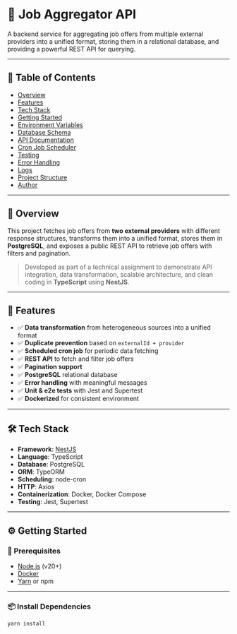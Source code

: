 # 💼 Job Aggregator API

A backend service for aggregating job offers from multiple external providers into a unified format, storing them in a relational database, and providing a powerful REST API for querying.

---

## 📌 Table of Contents

- [Overview](#overview)
- [Features](#features)
- [Tech Stack](#tech-stack)
- [Getting Started](#getting-started)
- [Environment Variables](#environment-variables)
- [Database Schema](#database-schema)
- [API Documentation](#api-documentation)
- [Cron Job Scheduler](#cron-job-scheduler)
- [Testing](#testing)
- [Error Handling](#error-handling)
- [Logs](#logs)
- [Project Structure](#project-structure)
- [Author](#author)

---

## 📖 Overview

This project fetches job offers from **two external providers** with different response structures, transforms them into a unified format, stores them in **PostgreSQL**, and exposes a public REST API to retrieve job offers with filters and pagination.

> Developed as part of a technical assignment to demonstrate API integration, data transformation, scalable architecture, and clean coding in **TypeScript** using **NestJS**.

---

## 🚀 Features

- ✅ **Data transformation** from heterogeneous sources into a unified format
- ✅ **Duplicate prevention** based on `externalId + provider`
- ✅ **Scheduled cron job** for periodic data fetching
- ✅ **REST API** to fetch and filter job offers
- ✅ **Pagination support**
- ✅ **PostgreSQL** relational database
- ✅ **Error handling** with meaningful messages
- ✅ **Unit & e2e tests** with Jest and Supertest
- ✅ **Dockerized** for consistent environment

---

## 🛠️ Tech Stack

- **Framework**: [NestJS](https://nestjs.com)
- **Language**: TypeScript
- **Database**: PostgreSQL
- **ORM**: TypeORM
- **Scheduling**: node-cron
- **HTTP**: Axios
- **Containerization**: Docker, Docker Compose
- **Testing**: Jest, Supertest

---

## ⚙️ Getting Started

### 🔧 Prerequisites

- [Node.js](https://nodejs.org/en) (v20+)
- [Docker](https://www.docker.com/)
- [Yarn](https://yarnpkg.com/) or npm

---

### 📦 Install Dependencies

```bash
yarn install
```

